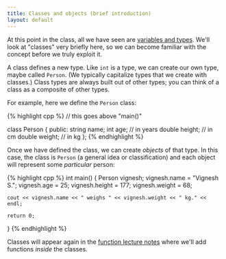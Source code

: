 ```yaml
---
title: Classes and objects (brief introduction)
layout: default
---
```


At this point in the class, all we have seen are
[variables and types](/lecture/variables-and-types.html). We'll look
at "classes" very briefly here, so we can become familiar with the
concept before we truly exploit it.

A class defines a new type. Like `int` is a type, we can create our
own type, maybe called `Person`. (We typically capitalize types that
we create with classes.) Class types are always built out of other
types; you can think of a class as a composite of other types.

For example, here we define the `Person` class:

{% highlight cpp %}
// this goes above "main()"

class Person
{
public:
    string name;
    int age;       // in years
    double height; // in cm
    double weight; // in kg
};
{% endhighlight %}

Once we have defined the class, we can create *objects* of that
type. In this case, the class is `Person` (a general idea or
classification) and each object will represent some *particular*
person:

{% highlight cpp %}
int main()
{
    Person vignesh;
    vignesh.name = "Vignesh S.";
    vignesh.age = 25;
    vignesh.height = 177;
    vignesh.weight = 68;
    
    cout << vignesh.name << " weighs " << vignesh.weight << " kg." << endl;
    
    return 0;
}
{% endhighlight %}

Classes will appear again in the
[function lecture notes](/lecture/functions.html) where we'll add
functions *inside* the classes.
